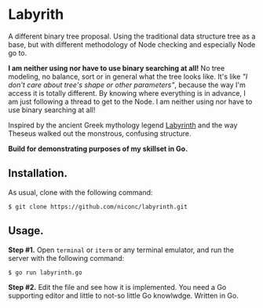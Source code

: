 # Labyrith

A different binary tree proposal. Using the traditional data structure tree as a base, but with different methodology of Node checking and especially Node go to.

**I am neither using nor have to use binary searching at all!** No tree modeling, no balance, sort or in general what the tree looks like. It's like *"I don't care about tree's shape or other parameters"*, because the way I'm access it is totally different. By knowing where everything is in advance, I am just following a thread to get to the Node. I am neither using nor have to use binary searching at all!

Inspired by the ancient Greek mythology legend <a href="https://en.wikipedia.org/wiki/Labyrinth" target="_blank">Labyrinth</a> and the way Theseus walked out the monstrous, confusing structure. 

**Build for demonstrating purposes of my skillset in Go.**

## Installation.
As usual, clone with the following command:
```
$ git clone https://github.com/niconc/labyrinth.git
```

## Usage.
**Step #1.**
Open `terminal` or `iterm` or any terminal emulator, and run the server with the following command:
```
$ go run labyrinth.go

```
**Step #2.**
Edit the file and see how it is implemented. You need a Go supporting editor and little to not-so little Go knowlwdge.
Written in Go.

